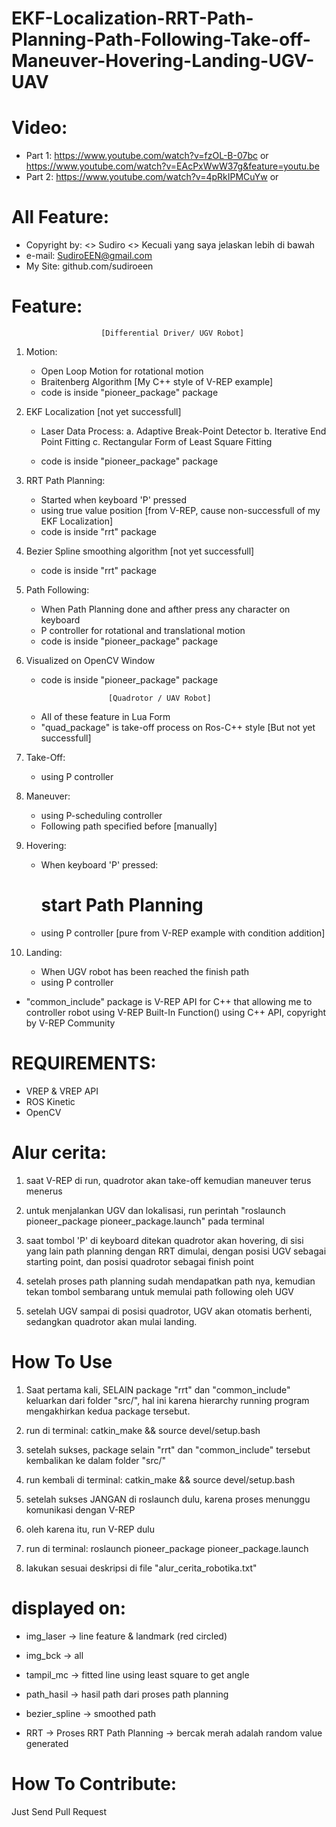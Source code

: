 # EKF-Localization-RRT-Path-Planning-Path-Following-Take-off-Maneuver-Hovering-Landing-UGV-UAV

# Video:
   + Part 1: https://www.youtube.com/watch?v=fzOL-B-07bc or https://www.youtube.com/watch?v=EAcPxWwW37g&feature=youtu.be
   + Part 2: https://www.youtube.com/watch?v=4pRkIPMCuYw or 
# All Feature: 
   + Copyright by:
       <> Sudiro 
       <> Kecuali yang saya jelaskan lebih di bawah
   + e-mail: SudiroEEN@gmail.com
   + My Site: github.com/sudiroeen


# Feature:

                        [Differential Driver/ UGV Robot]
1. Motion:
   - Open Loop Motion for rotational motion
   - Braitenberg Algorithm [My C++ style of V-REP example]
   - code is inside "pioneer_package" package

2. EKF Localization [not yet successfull]
   - Laser Data Process:
      a. Adaptive Break-Point Detector
      b. Iterative End Point Fitting
      c. Rectangular Form of Least Square Fitting
   
   - code is inside "pioneer_package" package

3. RRT Path Planning:
   - Started when keyboard 'P' pressed
   - using true value position [from V-REP, cause non-successfull of my EKF Localization]
   - code is inside "rrt" package 

4. Bezier Spline smoothing algorithm [not yet successfull]
   - code is inside "rrt" package 

5. Path Following:
   - When Path Planning done and afther press any character on keyboard
   - P controller for rotational and translational motion
   - code is inside "pioneer_package" package

6. Visualized on OpenCV Window
   - code is inside "pioneer_package" package
   

                        [Quadrotor / UAV Robot]
   + All of these feature in Lua Form
   + "quad_package" is take-off process on Ros-C++ style [But not yet successfull]

1. Take-Off:
   - using P controller

2. Maneuver:
   - using P-scheduling controller
   - Following path specified before [manually]

3. Hovering:
   - When keyboard 'P' pressed:
      # start Path Planning
   - using P controller [pure from V-REP example with condition addition]

4. Landing:
   - When UGV robot has been reached the finish path
   - using P controller


+ "common_include" package is V-REP API for C++ that allowing me to controller robot using V-REP Built-In Function() using C++ API, copyright by V-REP Community

# REQUIREMENTS:
   - VREP & VREP API
   - ROS Kinetic
   - OpenCV



# Alur cerita:

1. saat V-REP di run, quadrotor akan take-off kemudian maneuver terus menerus

2. untuk menjalankan UGV dan lokalisasi, run perintah "roslaunch pioneer_package pioneer_package.launch" pada terminal

3. saat tombol 'P' di keyboard ditekan quadrotor akan hovering, di sisi yang lain path planning dengan RRT dimulai, dengan posisi UGV sebagai starting point, dan posisi quadrotor sebagai finish point

4. setelah proses path planning sudah mendapatkan path nya, kemudian tekan tombol sembarang untuk memulai path following oleh UGV

5. setelah UGV sampai di posisi quadrotor, UGV akan otomatis berhenti, sedangkan quadrotor akan mulai landing.



# How To Use

1. Saat pertama kali, SELAIN package "rrt" dan "common_include" keluarkan dari folder "src/", hal ini karena hierarchy running program mengakhirkan kedua package tersebut.
2. run di terminal:
   catkin_make && source devel/setup.bash
3. setelah sukses, package selain "rrt" dan "common_include" tersebut kembalikan ke dalam folder "src/"
4. run kembali di terminal:
   catkin_make && source devel/setup.bash

5. setelah sukses JANGAN di roslaunch dulu, karena proses menunggu komunikasi dengan V-REP

6. oleh karena itu, run V-REP dulu

7. run di terminal:
   roslaunch pioneer_package pioneer_package.launch

6. lakukan sesuai deskripsi di file "alur_cerita_robotika.txt"  



# displayed on:

- img_laser -> line feature & landmark (red circled)
- img_bck -> all
- tampil_mc -> fitted line using least square to get angle

- path_hasil -> hasil path dari proses path planning
- bezier_spline -> smoothed path
- RRT -> Proses RRT Path Planning 
      -> bercak merah adalah random value generated

# How To Contribute:
   Just Send Pull Request
